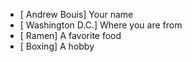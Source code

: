  - [ Andrew Bouis] Your name
 - [ Washington D.C.] Where you are from
 - [ Ramen] A favorite food
 - [ Boxing] A hobby
